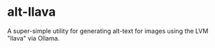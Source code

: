 # alt-llava
A super-simple utility for generating alt-text for images using the LVM "llava" via Ollama.

